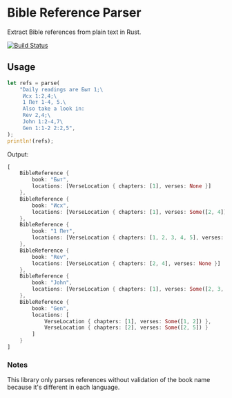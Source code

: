 # Bible Reference Parser
Extract Bible references from plain text in Rust.

[![Build Status](https://travis-ci.org/avdyushin/bible-reference-rs.svg)](https://travis-ci.org/avdyushin/bible-reference-rs)

## Usage

```rust
let refs = parse(
    "Daily readings are Быт 1;\
     Исх 1:2,4;\
     1 Пет 1-4, 5.\
     Also take a look in:
     Rev 2,4;\
     John 1:2-4,7\
     Gen 1:1-2 2:2,5",
);
println!(refs);
```

Output:

```rust
[
    BibleReference {
        book: "Быт",
        locations: [VerseLocation { chapters: [1], verses: None }]
    },
    BibleReference {
        book: "Исх",
        locations: [VerseLocation { chapters: [1], verses: Some([2, 4]) }]
    },
    BibleReference {
        book: "1 Пет",
        locations: [VerseLocation { chapters: [1, 2, 3, 4, 5], verses: None }]
    },
    BibleReference {
        book: "Rev",
        locations: [VerseLocation { chapters: [2, 4], verses: None }]
    },
    BibleReference {
        book: "John",
        locations: [VerseLocation { chapters: [1], verses: Some([2, 3, 4, 7]) }]
    },
    BibleReference {
        book: "Gen",
        locations: [
            VerseLocation { chapters: [1], verses: Some([1, 2]) },
            VerseLocation { chapters: [2], verses: Some([2, 5]) }
        ]
    }
]
```

### Notes

This library only parses references without validation of the book name because it's different in each language.
